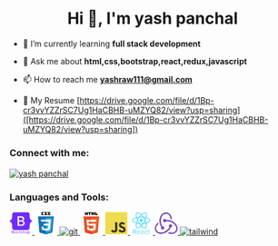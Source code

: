<h1 align="center">Hi 👋, I'm yash panchal</h1>


- 🌱 I’m currently learning **full stack development**

- 💬 Ask me about **html,css,bootstrap,react,redux,javascript**

- 📫 How to reach me **yashraw111@gmail.com**

- 📄 My Resume [https://drive.google.com/file/d/1Bp-cr3vvYZZrSC7Ug1HaCBHB-uMZYQ82/view?usp=sharing]([https://drive.google.com/file/d/1Bp-cr3vvYZZrSC7Ug1HaCBHB-uMZYQ82/view?usp=sharing])

<h3 align="left">Connect with me:</h3>
<p align="left">
<a href="https://www.linkedin.com/in/yash-panchal111/" target="blank"><img align="center" src="https://www.google.com/url?sa=i&url=https%3A%2F%2Fwww.flaticon.com%2Ffree-icon%2Flinkedin_174857&psig=AOvVaw3VnbaajBzpYtcKRbkYCvws&ust=1735325716356000&source=images&cd=vfe&opi=89978449&ved=0CBEQjRxqFwoTCNjDzZiOxooDFQAAAAAdAAAAABAE" alt="yash panchal" height="30" width="40" /></a>
<!-- <a href="https://fb.com/yash panchal" target="blank"><img align="center" src="https://raw.githubusercontent.com/rahuldkjain/github-profile-readme-generator/master/src/images/icons/Social/facebook.svg" alt="yash panchal" height="30" width="40" /></a> -->
</p>

<h3 align="left">Languages and Tools:</h3>
<p align="left"> <a href="https://getbootstrap.com" target="_blank" rel="noreferrer"> <img src="https://raw.githubusercontent.com/devicons/devicon/master/icons/bootstrap/bootstrap-plain-wordmark.svg" alt="bootstrap" width="40" height="40"/> </a> <a href="https://www.w3schools.com/css/" target="_blank" rel="noreferrer"> <img src="https://raw.githubusercontent.com/devicons/devicon/master/icons/css3/css3-original-wordmark.svg" alt="css3" width="40" height="40"/> </a> <a href="https://git-scm.com/" target="_blank" rel="noreferrer"> <img src="https://www.vectorlogo.zone/logos/git-scm/git-scm-icon.svg" alt="git" width="40" height="40"/> </a> <a href="https://www.w3.org/html/" target="_blank" rel="noreferrer"> <img src="https://raw.githubusercontent.com/devicons/devicon/master/icons/html5/html5-original-wordmark.svg" alt="html5" width="40" height="40"/> </a> <a href="https://developer.mozilla.org/en-US/docs/Web/JavaScript" target="_blank" rel="noreferrer"> <img src="https://raw.githubusercontent.com/devicons/devicon/master/icons/javascript/javascript-original.svg" alt="javascript" width="40" height="40"/> </a> <a href="https://reactjs.org/" target="_blank" rel="noreferrer"> <img src="https://raw.githubusercontent.com/devicons/devicon/master/icons/react/react-original-wordmark.svg" alt="react" width="40" height="40"/> </a> <a href="https://redux.js.org" target="_blank" rel="noreferrer"> <img src="https://raw.githubusercontent.com/devicons/devicon/master/icons/redux/redux-original.svg" alt="redux" width="40" height="40"/> </a> <a href="https://tailwindcss.com/" target="_blank" rel="noreferrer"> <img src="https://www.vectorlogo.zone/logos/tailwindcss/tailwindcss-icon.svg" alt="tailwind" width="40" height="40"/> </a> </p>

